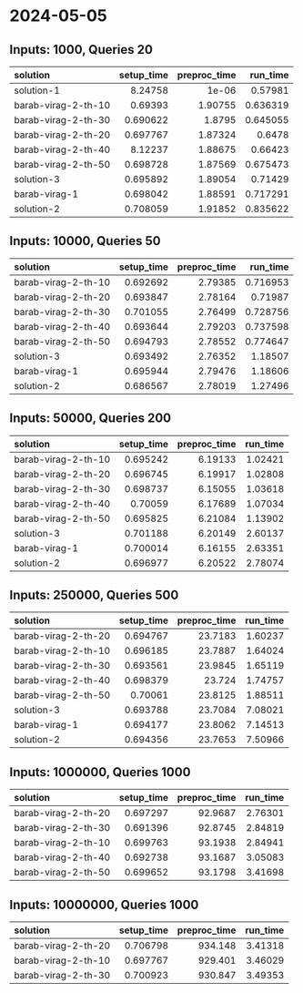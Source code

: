# 2024-05-05

## Inputs: 1000, Queries 20

| solution            |   setup_time |   preproc_time |   run_time |
|:--------------------|-------------:|---------------:|-----------:|
| solution-1          |     8.24758  |        1e-06   |   0.57981  |
| barab-virag-2-th-10 |     0.69393  |        1.90755 |   0.636319 |
| barab-virag-2-th-30 |     0.690622 |        1.8795  |   0.645055 |
| barab-virag-2-th-20 |     0.697767 |        1.87324 |   0.6478   |
| barab-virag-2-th-40 |     8.12237  |        1.88675 |   0.66423  |
| barab-virag-2-th-50 |     0.698728 |        1.87569 |   0.675473 |
| solution-3          |     0.695892 |        1.89054 |   0.71429  |
| barab-virag-1       |     0.698042 |        1.88591 |   0.717291 |
| solution-2          |     0.708059 |        1.91852 |   0.835622 |

## Inputs: 10000, Queries 50

| solution            |   setup_time |   preproc_time |   run_time |
|:--------------------|-------------:|---------------:|-----------:|
| barab-virag-2-th-10 |     0.692692 |        2.79385 |   0.716953 |
| barab-virag-2-th-20 |     0.693847 |        2.78164 |   0.71987  |
| barab-virag-2-th-30 |     0.701055 |        2.76499 |   0.728756 |
| barab-virag-2-th-40 |     0.693644 |        2.79203 |   0.737598 |
| barab-virag-2-th-50 |     0.694793 |        2.78552 |   0.774647 |
| solution-3          |     0.693492 |        2.76352 |   1.18507  |
| barab-virag-1       |     0.695944 |        2.79476 |   1.18606  |
| solution-2          |     0.686567 |        2.78019 |   1.27496  |

## Inputs: 50000, Queries 200

| solution            |   setup_time |   preproc_time |   run_time |
|:--------------------|-------------:|---------------:|-----------:|
| barab-virag-2-th-10 |     0.695242 |        6.19133 |    1.02421 |
| barab-virag-2-th-20 |     0.696745 |        6.19917 |    1.02808 |
| barab-virag-2-th-30 |     0.698737 |        6.15055 |    1.03618 |
| barab-virag-2-th-40 |     0.70059  |        6.17689 |    1.07034 |
| barab-virag-2-th-50 |     0.695825 |        6.21084 |    1.13902 |
| solution-3          |     0.701188 |        6.20149 |    2.60137 |
| barab-virag-1       |     0.700014 |        6.16155 |    2.63351 |
| solution-2          |     0.696977 |        6.20522 |    2.78074 |

## Inputs: 250000, Queries 500

| solution            |   setup_time |   preproc_time |   run_time |
|:--------------------|-------------:|---------------:|-----------:|
| barab-virag-2-th-20 |     0.694767 |        23.7183 |    1.60237 |
| barab-virag-2-th-10 |     0.696185 |        23.7887 |    1.64024 |
| barab-virag-2-th-30 |     0.693561 |        23.9845 |    1.65119 |
| barab-virag-2-th-40 |     0.698379 |        23.724  |    1.74757 |
| barab-virag-2-th-50 |     0.70061  |        23.8125 |    1.88511 |
| solution-3          |     0.693788 |        23.7084 |    7.08021 |
| barab-virag-1       |     0.694177 |        23.8062 |    7.14513 |
| solution-2          |     0.694356 |        23.7653 |    7.50966 |

## Inputs: 1000000, Queries 1000

| solution            |   setup_time |   preproc_time |   run_time |
|:--------------------|-------------:|---------------:|-----------:|
| barab-virag-2-th-20 |     0.697297 |        92.9687 |    2.76301 |
| barab-virag-2-th-30 |     0.691396 |        92.8745 |    2.84819 |
| barab-virag-2-th-10 |     0.699763 |        93.1938 |    2.84941 |
| barab-virag-2-th-40 |     0.692738 |        93.1687 |    3.05083 |
| barab-virag-2-th-50 |     0.699652 |        93.1798 |    3.41698 |

## Inputs: 10000000, Queries 1000

| solution            |   setup_time |   preproc_time |   run_time |
|:--------------------|-------------:|---------------:|-----------:|
| barab-virag-2-th-20 |     0.706798 |        934.148 |    3.41318 |
| barab-virag-2-th-10 |     0.697767 |        929.401 |    3.46029 |
| barab-virag-2-th-30 |     0.700923 |        930.847 |    3.49353 |